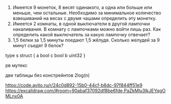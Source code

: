 1) Имеется 9 монеток, 8 весят одинакого, а одна или больше или меньше, чем остальные. Необходимо за минимальное количество взвешиваний на весах с двумя чашами определить эту монетку.
2) Имеется 2 комнаты, в одной выключатели в другой лампочки накаливания. В комнату с лампочками можно войти лишь раз. Как определить какой выключатель за какую лампочку отвечает?
3) 1,5 белки за 1,5 минуты поедают 1,5 жёлудя. Сколько желудей за 9 минут съедят 9 белок?












type s struct {
    a bool 
    с bool
    b uint32
}

рв мутекс

две таблицы без констрейнтов 2log(n)

https://code.avito.ru/r/24c0d892-15b0-44cf-b6dc-97f844ff51e9
https://excalidraw.com/#room=90abaf37092df8be6fde,PaZkMlu3lkJEYqgOMLnx0A
